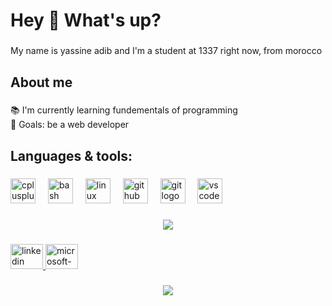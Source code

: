 <h1 align="left">Hey 👋 What's up?</h1>

###

<p align="left">My name is yassine adib and I'm a student at 1337 right now, from morocco</p>

###

<h2 align="left">About me</h2>

###

<p align="left">📚 I'm currently learning fundementals of programming<br>🎯 Goals: be a web developer</p>

###

<h2 align="left">Languages & tools:</h2>

###

<div align="left">
  <img src="https://cdn.jsdelivr.net/gh/devicons/devicon/icons/cplusplus/cplusplus-original.svg" height="40" alt="cplusplus logo"  />
  <img width="12" />
  <img src="https://upload.wikimedia.org/wikipedia/commons/thumb/4/4b/Bash_Logo_Colored.svg/2048px-Bash_Logo_Colored.svg.png" height="40" alt="bash logo"  />
  <img width="12" />
  <img src="https://cdn.jsdelivr.net/gh/devicons/devicon/icons/linux/linux-original.svg" height="40" alt="linux logo"  />
  <img width="12" />
  <img src="https://github.githubassets.com/assets/GitHub-Mark-ea2971cee799.png" height="40" alt="github logo"  />
  <img width="12" />
  <img src="https://skillicons.dev/icons?i=git" height="40" alt="git logo"  />
  <img width="12" />
  <img src="https://cdn.jsdelivr.net/gh/devicons/devicon/icons/vscode/vscode-original.svg" height="40" alt="vscode logo"  />
</div>

###

<div align="center">
  <img src="https://visitor-badge.laobi.icu/badge?page_id=yadibDev.yadibDev&"  />
</div>

###

<div align="left">
  <a href="https://www.linkedin.com/in/adib-yassine/" target="_blank">
    <img src="https://raw.githubusercontent.com/maurodesouza/profile-readme-generator/master/src/assets/icons/social/linkedin/default.svg" width="52" height="40" alt="linkedin logo"  />
  </a>
  <a href="yassedme17@outlook.com" target="_blank">
    <img src="https://raw.githubusercontent.com/maurodesouza/profile-readme-generator/master/src/assets/icons/social/microsoft-outlook/default.svg" width="52" height="40" alt="microsoft-outlook logo"  />
  </a>
</div>

###
<p align="center">
  <img src="https://media1.tenor.com/m/cKgOapMuyWcAAAAC/coding-developer-code.gif"  />
</p> 

###

